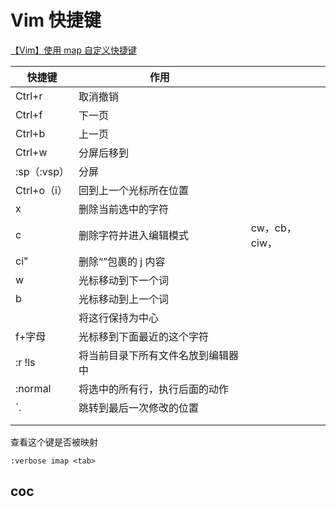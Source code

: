 # Vim 快捷键

[【Vim】使用 map 自定义快捷键](https://www.jianshu.com/p/8ae25a680ed7)

| 快捷键                        | 作用                               |               |
| ----------------------------- | ---------------------------------- | ------------- |
| Ctrl+r                        | 取消撤销                           |               |
| Ctrl+f                        | 下一页                             |               |
| Ctrl+b                        | 上一页                             |               |
| Ctrl+w                        | 分屏后移到                         |               |
| :sp（:vsp）                   | 分屏                               |               |
| Ctrl+o（i）                   | 回到上一个光标所在位置             |               |
| x                             | 删除当前选中的字符                 |               |
| c                             | 删除字符并进入编辑模式             | cw，cb，ciw， |
| ci"                           | 删除“”包裹的 j 内容                |               |
| w                             | 光标移动到下一个词                 |               |
| b                             | 光标移动到上一个词                 |               |
|                               | 将这行保持为中心                   |               |
| f+字母                        | 光标移到下面最近的这个字符         |               |
| :r !ls                        | 将当前目录下所有文件名放到编辑器中 |               |
| :normal                       | 将选中的所有行，执行后面的动作     |               |
| `. | 跳转到最后一次修改的位置 |
|                               |                                    |               |
|                               |                                    |               |

查看这个键是否被映射

```
:verbose imap <tab>
```

## coc
